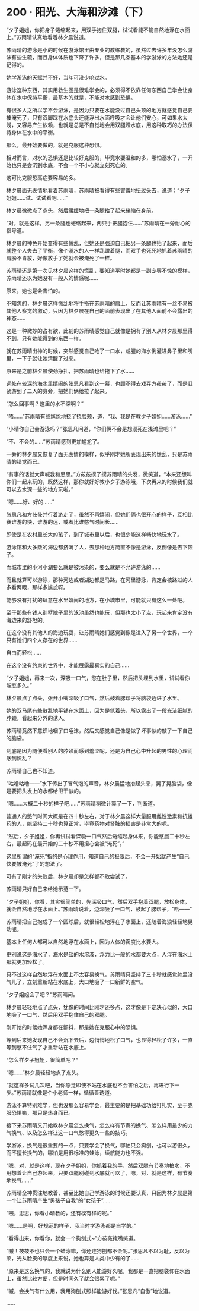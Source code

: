 <link rel="stylesheet" href="../styles/text.css"/>
<h1>200 · 阳光、大海和沙滩（下）</h1>

“夕子姐姐，你把身子蜷缩起来，用双手抱住双腿，试试看能不能自然地浮在水面上。”苏雨晴认真地看着林夕晨说道。

苏雨晴的游泳是小的时候在游泳馆里由专业的教练教的，虽然过去许多年没怎么游泳有些生疏，而且身体体质也下降了许多，但是那几条基本的学游泳的方法她还是记得的。

她学游泳的天赋并不好，当年可没少呛过水。

游泳这种东西，其实用救生圈是很难学会的，必须得不依靠任何东西自己学会让身体在水中保持平衡，最基本的就是，不能对水感到恐惧。

有很多人之所以学不会游泳，是因为只要在水能没过自己头顶的地方就感觉自己要被淹死了，只有双脚踩在水底头还能浮出水面呼吸才会让他们安心，可如果水太浅，又容易产生依赖，也就是总是不自觉地会用双腿蹬水底，用这种取巧的办法保持身体在水中的平衡。

那么，最开始要做的，就是克服这种恐惧。

相对而言，对水的恐惧还是比较好克服的，毕竟水要温和的多，哪怕溺水了，一开始也只是会沉到水底，不会一个不小心就立刻死亡的。

这可比克服恐高症要容易的多。

林夕晨面无表情地看着苏雨晴，苏雨晴被看得有些害羞地扭过头去，说道：“夕子姐姐……试、试试看吧……”

林夕晨微微点了点头，然后缓缓地把一条腿抬了起来蜷缩在身前。

“对，就是这样，另一条腿也蜷缩起来，两只手把腿抱住……”苏雨晴在一旁耐心的指导道。

林夕晨的神色开始变得有些慌乱，但她还是强迫自己把另一条腿也抬了起来，而后就整个人失去了平衡，像个溺水的人一样乱蹬着腿，而双手也死死地抓着苏雨晴的肩膀不肯放，好像放手了她就会被淹死了一样。

苏雨晴还是第一次见林夕晨这样的慌乱，要知道平时她都是一副宠辱不惊的模样，苏雨晴还以为她没有一般人的情感呢……

原来，她也是会害怕的。

不知怎的，林夕晨这样慌乱地将手搭在苏雨晴的肩上，反而让苏雨晴有一丝不易被其他人察觉的激动，只因为林夕晨在自己的面前表现出了在其他人面前不会露出的神态……

这是一种微妙的占有欲，此刻的苏雨晴感觉自己就像是拥有了别人从林夕晨那里得不到，只有她能得到的东西一样。

就在苏雨晴出神的时候，突然感觉自己呛了一口水，咸腥的海水倒灌进鼻子里和嘴里，一下子就让她清醒了过来。

原来是之前林夕晨使劲挣扎，把苏雨晴也给拖下了水……

远处在较深的海水里嬉闹的张思凡看到这一幕，也顾不得去戏弄方莜莜了，而是赶紧游到了二人的身旁，把她们俩给拉了起来。

“怎么回事啊？这里的水不深啊？”

“唔……”苏雨晴有些尴尬地挠了挠脸颊，道，“我、我是在教夕子姐姐……游泳……”

“小晴你自己会游泳吗？”张思凡问道，“你们俩不会是想溺死在浅滩里吧？”

“不、不会的……”苏雨晴感到更加尴尬了。

一旁的林夕晨又恢复了面无表情的模样，似乎刚才她所表现出来的慌乱，只是苏雨晴的错觉而已。

“有事的话就大声喊我和思思。”方莜莜摸了摸苏雨晴的头发，微笑道，“本来还想叫你们一起来玩的，既然这样，那你就好好教小夕子游泳哦，下次再来的时候我们就可以去水深一些的地方玩啦。”

“嗯……好、好的……”

张思凡和方莜莜并行着游走了，虽然不再嬉闹，但她们俩也很开心的样子，互相比赛谁游的快，谁游的远，或者比谁憋气时间长……

即使是在农村里长大的孩子，到了城市里以后，也很少能这样畅快地玩水了。

游泳馆和大多数的海边都挤满了人，去那种地方简直不像是游泳，反倒像是去下饺子。

而城市里的小河小湖要么就是被污染的，要么就是不允许游泳的……

而且就算可以游泳，那种河边或者湖边都是马路，在河里游泳，肯定会被路过的人多看两眼，那样多尴尬呀。

能够没有打扰的肆意在水里嬉闹的地方，在小城市里，可能就只有这么一处吧。

至于那些有钱人别墅院子里的泳池虽然也能玩，但那也太小了点，玩起来肯定没有海边来的舒坦的。

在这个没有其他人的海边玩耍，让苏雨晴她们感觉到像是进入了另一个世界，一个只有她们四个人存在的世界……

自由而轻松……

在这个没有约束的世界中，才能展露最真实的自己……

“夕子姐姐，再来一次，深吸一口气，憋在肚子里，然后把头埋到水里，试试看你能憋多久。”

林夕晨点了点头，张开小嘴深吸了口气，然后鼓着腮帮子将脑袋迈进了水里。

她的双马尾有些散乱地平铺在水面上，因为是低着头，所以露出了一段光洁细腻的脖颈，看起来分外的诱人。

苏雨晴竟然下意识地咽了口唾沫，然后又感觉自己像是做了坏事似的敲了一下自己的脑袋。

到底是因为随便看别人的脖颈而感到羞涩呢，还是为自己心中升起的男性的心理而感到慌乱？

苏雨晴自己也不知道。

“咕噜咕噜——”水下传出了冒气泡的声音，林夕晨猛地抬起头来，晃了晃脑袋，像是要把头发上的水都给甩干似的。

“嗯……大概二十秒的样子吧……”苏雨晴稍微计算了一下，判断道。

普通人的憋气时间大概是在四十秒左右，对于林夕晨这样大量服用雌性激素和抗雄药的人，能坚持二十秒也算正常，毕竟药物对肾脏的损害是非常大的呢。

“然后，夕子姐姐，你再试试看深吸一口气然后蜷缩起身体来，你能憋屈二十秒左右，最起码在最开始的二十秒不用担心会被“淹死”。”

这里所谓的“淹死”指的是心理作用，知道自己的极限后，不会一开始就产生“自己快要被淹死”了的想法了。

可有了刚才的失败后，林夕晨却是怎样都不敢尝试了。

苏雨晴只好自己来给她示范一下。

“夕子姐姐，你看，其实很简单的，先深吸口气，然后双手抱着双腿，放松身体，就会自然地浮在水面上。”苏雨晴说着，边深吸了一口气，鼓起了腮帮子，“哈——”

苏雨晴把自己抱成了一个圆球后，就很轻松地浮在了水面上，还随着海浪轻轻地晃动呢。

基本上任何人都可以自然地浮在水面上，因为人体的密度比水要大。

更别说这是海水了，海水是盐的水溶液，浮力比一般的水都要大点，人浮在海水上那就更加轻松了。

只不过这样自然地浮在水面上不太容易换气，苏雨晴只坚持了三十秒就感觉肺里没气儿了，立刻重新站在水底上，大口地吸了一口新鲜的空气。

“夕子姐姐会了吧？”苏雨晴问。

林夕晨轻轻地点了点头，犹豫的时间比刚才还多点，这才像是下定决心似的，大口地吸了一口气，然后用双手抱住自己的双腿。

刚开始的时候她浑身都在颤抖，那是她在克服心中的恐惧。

等到后来她发现自己不会沉下去后，边悄悄地松了口气，也显得轻松了许多，一直等到憋不住气了才重新站在水底上。

“怎么样夕子姐姐，很简单吧？”

“嗯……”林夕晨轻轻地点了点头。

“就这样多试几次吧，当你感觉即使不站在水底也不会害怕之后，再进行下一步。”苏雨晴就像是个小老师一样，循循善诱道。

游泳不算特别难学，但也没那么容易学会，最主要的是把基础功给打扎实，至于克服恐惧嘛，那只是热身而已。

接下来苏雨晴又开始教林夕晨怎么换气，怎么样有节奏的换气、怎么样用最少的力气换气、以及怎么样让这一口气憋得更久一些的技巧。

学游泳，换气是很重要的一点，只要学会了换气，哪怕只会狗刨，也可以游很久，而不擅长换气的，哪怕是用很标准的蛙泳，续航能力也不强。

“嗯，对，就是这样，现在夕子姐姐，你抓着我的手，然后双腿有节奏地拍水，不用想着让自己游起来，只要双腿别碰到水底就可以了，嗯，对，就是这样，有节奏地换气……”

苏雨晴全神贯注地教着，甚至比她自己学游泳的时候还要认真，只因为林夕晨是第一个让苏雨晴产生“男孩子自我”的“女孩子”……

“喂，思思，你看小晴教的，还有模有样的呢。”

“嗯……是啊，好规范的样子，我当时学游泳都是自学的。”

“看得出来，你看你，就会一个狗刨式\~”方莜莜掩嘴笑道。

“嘁！莜莜不也只会一个蛙泳嘛，你还连狗刨都不会呢。”张思凡不以为耻，反以为荣，光从脸皮的厚度上来说，她也算是人类中少有的了……

“原来是这么换气的，我就说为什么别人能游好久呢，我都是一直把脑袋仰在水面上，虽然比较方便，但是时间久了就会很累了呢。”

“嘁，会换气有什么用，我用狗刨式照样能游好伐。”张思凡“自傲”地说道。

……
